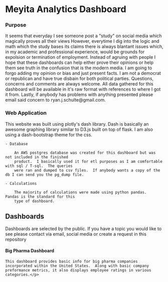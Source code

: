 <h1>Meyita Analytics Dashboard</h1>

<h3>Purpose</h3>
    <p>
        It seems that everyday I see someone post a "study" on social media which magically proves all their views
        However, everytime I dig into the logic and math which the study bases its claims there is always
        blantant issues which, in my academic and professional experience, would be grounds for expolsion 
        or termination of employment.  Instead of agruing with people I hope that these dashboards can help
        either prove their opinions or help them see truth in the confusion that is the modern media.  I am 
        going to forgo adding my opinion or bias and just present facts.  I am not a democrat or republican and have 
        true disbain for both political parties.  Questions, concerns and comments are always welcome.  All data gathered 
        for this dashboard will be available in it's raw format with references to where I got it from.  Lastly, if
        anybody has problems with anything presented please email said concern to ryan.j.schulte@gmail.com.
    </p>
    
<h3>Web Application</h3>
    <p>
        This website was built using plotly's dash library.  Dash is basically an awesome graphing 
        library similar to D3.js built on top of flask.  I am also using a dash-bootstrap theme for
        the css.
    </p>
    
    - Database 
        
        An AWS postgres database was created for this dashboard but was not included in the finished
        product.  I basically used it for etl purposes as I am comfortable with sql / T-sql.  The queries
        were ran and dumped to csv files.  If anybody wants a copy of the db I can send you the pg_dump file.  
        
    - Calculations
        
        The majority of calculations were made using python pandas.  Pandas is the standard for this 
        type of dashboard.  
        
<h2>Dashboards</h2>

<p>Dashboards are selected by the public.  If you have a topic you would like to see please contact via email, social media or              create a request in this repository</p>
    
<h4>Big Pharma Dashboard</h4>
        
    This dashboard provides basic info for big pharma companies incorporated within the United States.  Along with basic company          preformance metrics, it also displays employee ratings in various categories.</p>
